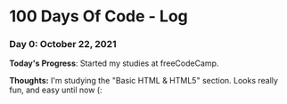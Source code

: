 # 100 Days Of Code - Log

### Day 0: October 22, 2021

**Today's Progress**: Started my studies at freeCodeCamp.

**Thoughts:** I'm studying the "Basic HTML & HTML5" section. Looks really fun, and easy until now (:
